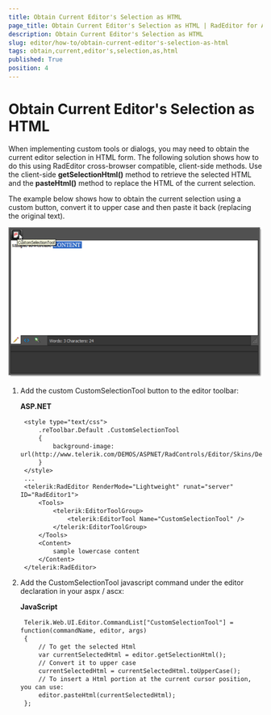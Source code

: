 ```yaml
---
title: Obtain Current Editor's Selection as HTML
page_title: Obtain Current Editor's Selection as HTML | RadEditor for ASP.NET AJAX Documentation
description: Obtain Current Editor's Selection as HTML
slug: editor/how-to/obtain-current-editor's-selection-as-html
tags: obtain,current,editor's,selection,as,html
published: True
position: 4
---
```


# Obtain Current Editor's Selection as HTML

When implementing custom tools or dialogs, you may need to obtain the current editor selection in HTML form. The following solution shows how to do this using RadEditor cross-browser compatible, client-side methods. Use the client-side **getSelectionHtml()** method to retrieve the selected HTML and the **pasteHtml()** method to replace the HTML of the current selection.

The example below shows how to obtain the current selection using a custom button, convert it to upper case and then paste it back (replacing the original text).

![](images/editor-examples001.png)

1. Add the custom CustomSelectionTool button to the editor toolbar:

	**ASP.NET**
	
		<style type="text/css">
			.reToolbar.Default .CustomSelectionTool
			{
				background-image: url(http://www.telerik.com/DEMOS/ASPNET/RadControls/Editor/Skins/Default/buttons/Custom.gif);
			}
		</style>
		...
		<telerik:RadEditor RenderMode="Lightweight" runat="server" ID="RadEditor1">
			<Tools>
				<telerik:EditorToolGroup>
					<telerik:EditorTool Name="CustomSelectionTool" />
				</telerik:EditorToolGroup>
			</Tools>
			<Content>        
				sample lowercase content    
			</Content>
		</telerik:RadEditor>


1. Add the CustomSelectionTool javascript command under the editor declaration in your aspx / ascx:

	**JavaScript**
			 
		Telerik.Web.UI.Editor.CommandList["CustomSelectionTool"] = function(commandName, editor, args)
		{   
			// To get the selected Html   
			var currentSelectedHtml = editor.getSelectionHtml();   
			// Convert it to upper case   
			currentSelectedHtml = currentSelectedHtml.toUpperCase();
			// To insert a Html portion at the current cursor position, you can use:   
			editor.pasteHtml(currentSelectedHtml);
		};



